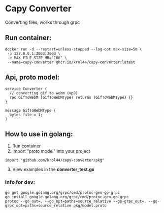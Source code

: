 # Capy Converter
Converting files, works through grpc

## Run container:
```
docker run -d --restart=unless-stopped --log-opt max-size=5m \
 -p 127.0.0.1:3003:3003 \
 -e MAX_FILE_SIZE_MB="100" \
 --name=capy-converter ghcr.io/krol44/capy-converter:latest
```

## Api, proto model:
```
service Converter {
  // converting gif to webm (vp9)
  rpc GifToWebM (GifToWebMType) returns (GifToWebMType) {}
}

message GifToWebMType {
  bytes file = 1;
}
```

## How to use in golang:
1. Run container
2. Import "proto model" into your project
```
import "github.com/krol44/capy-converter/pkg"
```
3. View examples in the **converter_test.go**

### Info for dev:
```
go get google.golang.org/grpc/cmd/protoc-gen-go-grpc
go install google.golang.org/grpc/cmd/protoc-gen-go-grpc
protoc --go_out=. --go_opt=paths=source_relative --go-grpc_out=. --go-grpc_opt=paths=source_relative pkg/model.proto
```